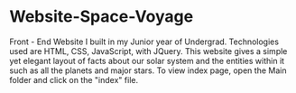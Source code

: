 # Website-Space-Voyage
Front - End Website I built in my Junior year of Undergrad. Technologies used are HTML, CSS, JavaScript, with JQuery. This website gives a simple yet elegant layout of facts about our solar system and the entities within it such as all the planets and major stars.
To view index page, open the Main folder and click on the "index" file.
